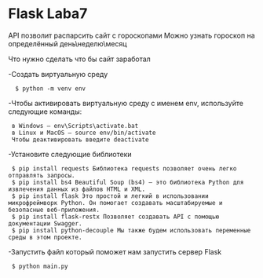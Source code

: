 # Flask Laba7

API позволит распарсить сайт с гороскопами
Можно узнать гороскоп на определённый день\неделю\месяц

Что нужно сделать что бы сайт заработал

 -Создать виртуальную среду

      $ python -m venv env

 -Чтобы активировать виртуальную среду с именем env, используйте следующие команды:

     в Windows — env\Scripts\activate.bat
     в Linux и MacOS — source env/bin/activate
     Чтобы деактивировать введите deactivate

 -Установите следующие библиотеки

     $ pip install requests Библиотека requests позволяет очень легко отправлять запросы.
     $ pip install bs4 Beautiful Soup (bs4) – это библиотека Python для извлечения данных из файлов HTML и XML.
     $ pip install flask Это простой и легкий в использовании микрофреймворк Python. Он помогает создавать масштабируемые и безопасные веб-приложения.
     $ pip install flask-restx Позволяет создавать API с помощью документации Swagger.
     $ pip install python-decouple Мы также будем использовать переменные среды в этом проекте.

 -Запустить файл который поможет нам запустить сервер Flask

     $ python main.py   
